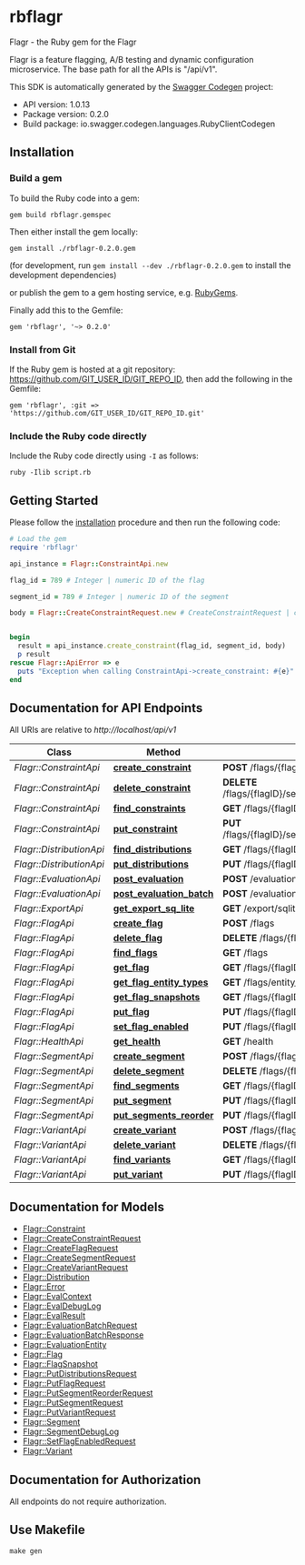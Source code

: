 # rbflagr

Flagr - the Ruby gem for the Flagr

Flagr is a feature flagging, A/B testing and dynamic configuration microservice. The base path for all the APIs is \"/api/v1\". 

This SDK is automatically generated by the [Swagger Codegen](https://github.com/swagger-api/swagger-codegen) project:

- API version: 1.0.13
- Package version: 0.2.0
- Build package: io.swagger.codegen.languages.RubyClientCodegen

## Installation

### Build a gem

To build the Ruby code into a gem:

```shell
gem build rbflagr.gemspec
```

Then either install the gem locally:

```shell
gem install ./rbflagr-0.2.0.gem
```
(for development, run `gem install --dev ./rbflagr-0.2.0.gem` to install the development dependencies)

or publish the gem to a gem hosting service, e.g. [RubyGems](https://rubygems.org/).

Finally add this to the Gemfile:

    gem 'rbflagr', '~> 0.2.0'

### Install from Git

If the Ruby gem is hosted at a git repository: https://github.com/GIT_USER_ID/GIT_REPO_ID, then add the following in the Gemfile:

    gem 'rbflagr', :git => 'https://github.com/GIT_USER_ID/GIT_REPO_ID.git'

### Include the Ruby code directly

Include the Ruby code directly using `-I` as follows:

```shell
ruby -Ilib script.rb
```

## Getting Started

Please follow the [installation](#installation) procedure and then run the following code:
```ruby
# Load the gem
require 'rbflagr'

api_instance = Flagr::ConstraintApi.new

flag_id = 789 # Integer | numeric ID of the flag

segment_id = 789 # Integer | numeric ID of the segment

body = Flagr::CreateConstraintRequest.new # CreateConstraintRequest | create a constraint


begin
  result = api_instance.create_constraint(flag_id, segment_id, body)
  p result
rescue Flagr::ApiError => e
  puts "Exception when calling ConstraintApi->create_constraint: #{e}"
end

```

## Documentation for API Endpoints

All URIs are relative to *http://localhost/api/v1*

Class | Method | HTTP request | Description
------------ | ------------- | ------------- | -------------
*Flagr::ConstraintApi* | [**create_constraint**](docs/ConstraintApi.md#create_constraint) | **POST** /flags/{flagID}/segments/{segmentID}/constraints | 
*Flagr::ConstraintApi* | [**delete_constraint**](docs/ConstraintApi.md#delete_constraint) | **DELETE** /flags/{flagID}/segments/{segmentID}/constraints/{constraintID} | 
*Flagr::ConstraintApi* | [**find_constraints**](docs/ConstraintApi.md#find_constraints) | **GET** /flags/{flagID}/segments/{segmentID}/constraints | 
*Flagr::ConstraintApi* | [**put_constraint**](docs/ConstraintApi.md#put_constraint) | **PUT** /flags/{flagID}/segments/{segmentID}/constraints/{constraintID} | 
*Flagr::DistributionApi* | [**find_distributions**](docs/DistributionApi.md#find_distributions) | **GET** /flags/{flagID}/segments/{segmentID}/distributions | 
*Flagr::DistributionApi* | [**put_distributions**](docs/DistributionApi.md#put_distributions) | **PUT** /flags/{flagID}/segments/{segmentID}/distributions | 
*Flagr::EvaluationApi* | [**post_evaluation**](docs/EvaluationApi.md#post_evaluation) | **POST** /evaluation | 
*Flagr::EvaluationApi* | [**post_evaluation_batch**](docs/EvaluationApi.md#post_evaluation_batch) | **POST** /evaluation/batch | 
*Flagr::ExportApi* | [**get_export_sq_lite**](docs/ExportApi.md#get_export_sq_lite) | **GET** /export/sqlite | 
*Flagr::FlagApi* | [**create_flag**](docs/FlagApi.md#create_flag) | **POST** /flags | 
*Flagr::FlagApi* | [**delete_flag**](docs/FlagApi.md#delete_flag) | **DELETE** /flags/{flagID} | 
*Flagr::FlagApi* | [**find_flags**](docs/FlagApi.md#find_flags) | **GET** /flags | 
*Flagr::FlagApi* | [**get_flag**](docs/FlagApi.md#get_flag) | **GET** /flags/{flagID} | 
*Flagr::FlagApi* | [**get_flag_entity_types**](docs/FlagApi.md#get_flag_entity_types) | **GET** /flags/entity_types | 
*Flagr::FlagApi* | [**get_flag_snapshots**](docs/FlagApi.md#get_flag_snapshots) | **GET** /flags/{flagID}/snapshots | 
*Flagr::FlagApi* | [**put_flag**](docs/FlagApi.md#put_flag) | **PUT** /flags/{flagID} | 
*Flagr::FlagApi* | [**set_flag_enabled**](docs/FlagApi.md#set_flag_enabled) | **PUT** /flags/{flagID}/enabled | 
*Flagr::HealthApi* | [**get_health**](docs/HealthApi.md#get_health) | **GET** /health | 
*Flagr::SegmentApi* | [**create_segment**](docs/SegmentApi.md#create_segment) | **POST** /flags/{flagID}/segments | 
*Flagr::SegmentApi* | [**delete_segment**](docs/SegmentApi.md#delete_segment) | **DELETE** /flags/{flagID}/segments/{segmentID} | 
*Flagr::SegmentApi* | [**find_segments**](docs/SegmentApi.md#find_segments) | **GET** /flags/{flagID}/segments | 
*Flagr::SegmentApi* | [**put_segment**](docs/SegmentApi.md#put_segment) | **PUT** /flags/{flagID}/segments/{segmentID} | 
*Flagr::SegmentApi* | [**put_segments_reorder**](docs/SegmentApi.md#put_segments_reorder) | **PUT** /flags/{flagID}/segments/reorder | 
*Flagr::VariantApi* | [**create_variant**](docs/VariantApi.md#create_variant) | **POST** /flags/{flagID}/variants | 
*Flagr::VariantApi* | [**delete_variant**](docs/VariantApi.md#delete_variant) | **DELETE** /flags/{flagID}/variants/{variantID} | 
*Flagr::VariantApi* | [**find_variants**](docs/VariantApi.md#find_variants) | **GET** /flags/{flagID}/variants | 
*Flagr::VariantApi* | [**put_variant**](docs/VariantApi.md#put_variant) | **PUT** /flags/{flagID}/variants/{variantID} | 


## Documentation for Models

 - [Flagr::Constraint](docs/Constraint.md)
 - [Flagr::CreateConstraintRequest](docs/CreateConstraintRequest.md)
 - [Flagr::CreateFlagRequest](docs/CreateFlagRequest.md)
 - [Flagr::CreateSegmentRequest](docs/CreateSegmentRequest.md)
 - [Flagr::CreateVariantRequest](docs/CreateVariantRequest.md)
 - [Flagr::Distribution](docs/Distribution.md)
 - [Flagr::Error](docs/Error.md)
 - [Flagr::EvalContext](docs/EvalContext.md)
 - [Flagr::EvalDebugLog](docs/EvalDebugLog.md)
 - [Flagr::EvalResult](docs/EvalResult.md)
 - [Flagr::EvaluationBatchRequest](docs/EvaluationBatchRequest.md)
 - [Flagr::EvaluationBatchResponse](docs/EvaluationBatchResponse.md)
 - [Flagr::EvaluationEntity](docs/EvaluationEntity.md)
 - [Flagr::Flag](docs/Flag.md)
 - [Flagr::FlagSnapshot](docs/FlagSnapshot.md)
 - [Flagr::PutDistributionsRequest](docs/PutDistributionsRequest.md)
 - [Flagr::PutFlagRequest](docs/PutFlagRequest.md)
 - [Flagr::PutSegmentReorderRequest](docs/PutSegmentReorderRequest.md)
 - [Flagr::PutSegmentRequest](docs/PutSegmentRequest.md)
 - [Flagr::PutVariantRequest](docs/PutVariantRequest.md)
 - [Flagr::Segment](docs/Segment.md)
 - [Flagr::SegmentDebugLog](docs/SegmentDebugLog.md)
 - [Flagr::SetFlagEnabledRequest](docs/SetFlagEnabledRequest.md)
 - [Flagr::Variant](docs/Variant.md)


## Documentation for Authorization

 All endpoints do not require authorization.


## Use Makefile
`make gen`

